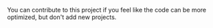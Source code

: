 You can contribute to this project if you feel like the code can be more optimized, but don't add new projects.
